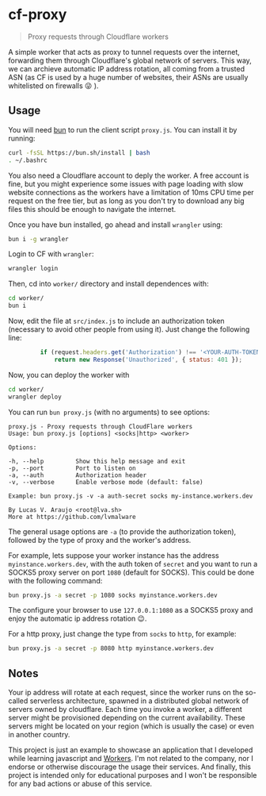 # cf-proxy

> Proxy requests through Cloudflare workers

A simple worker that acts as proxy to tunnel requests over the internet, forwarding them through Cloudflare's global network of servers. This way, we can archieve automatic IP address rotation, all coming from a trusted ASN (as CF is used by a huge number of websites, their ASNs are usually whitelisted on firewalls :stuck_out_tongue_winking_eye: ).

## Usage

You will need [bun](https://bun.sh/) to run the client script `proxy.js`. You can install it by running:

```bash
curl -fsSL https://bun.sh/install | bash
. ~/.bashrc
```

You also need a Cloudflare account to deply the worker. A free account is fine, but you might experience some issues with page loading with slow website connections as the workers have a limitation of 10ms CPU time per request on the free tier, but as long as you don't try to download any big files this should be enough to navigate the internet.

Once you have bun installed, go ahead and install `wrangler` using:

```bash
bun i -g wrangler
```

Login to CF with `wrangler`:

```bash
wrangler login
```

Then, cd into `worker/` directory and install dependences with:

```bash
cd worker/
bun i
```

Now, edit the file at `src/index.js` to include an authorization token (necessary to avoid other people from using it). Just change the following line:

```javascript
         if (request.headers.get('Authorization') !== '<YOUR-AUTH-TOKEN>')
             return new Response('Unauthorized', { status: 401 });
```


Now, you can deploy the worker with
```bash
cd worker/
wrangler deploy
```

You can run `bun proxy.js` (with no arguments) to see options:

```
proxy.js - Proxy requests through CloudFlare workers
Usage: bun proxy.js [options] <socks|http> <worker>

Options:

-h, --help         Show this help message and exit
-p, --port         Port to listen on
-a, --auth         Authorization header
-v, --verbose      Enable verbose mode (default: false)

Example: bun proxy.js -v -a auth-secret socks my-instance.workers.dev

By Lucas V. Araujo <root@lva.sh>
More at https://github.com/lvmalware

```

The general usage options are `-a` (to provide the authorization token), followed by the type of proxy and the worker's address.

For example, lets suppose your worker instance has the address `myinstance.workers.dev`, with the auth token of `secret` and you want to run a SOCKS5 proxy server on port `1080` (default for SOCKS). This could be done with the following command:

```bash
bun proxy.js -a secret -p 1080 socks myinstance.workers.dev
```

The configure your browser to use `127.0.0.1:1080` as a SOCKS5 proxy and enjoy the automatic ip address rotation :wink:.

For a http proxy, just change the type from `socks` to `http`, for example:

```bash
bun proxy.js -a secret -p 8080 http myinstance.workers.dev
```

## Notes

Your ip address will rotate at each request, since the worker runs on the so-called serverless architecture, spawned in a distributed global network of servers owned by cloudflare. Each time you invoke a worker, a different server might be provisioned depending on the current availability. These servers might be located on your region (which is usually the case) or even in another country.

This project is just an example to showcase an application that I developed while learning javascript and [Workers](https://workers.cloudflare.com/). I'm not related to the company, nor I endorse or otherwise discourage the usage their services. And finally, this project is intended only for educational purposes and I won't be responsible for any bad actions or abuse of this service. 

